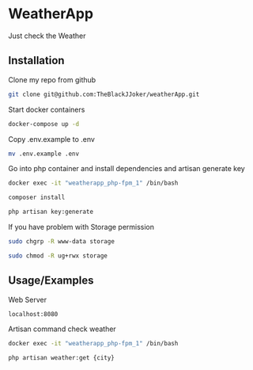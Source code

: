 # WeatherApp

Just check the Weather


## Installation

Clone my repo from github

```bash
git clone git@github.com:TheBlackJJoker/weatherApp.git
```
Start docker containers
```bash
docker-compose up -d
```

Copy .env.example to .env
```bash
mv .env.example .env
```

Go into php container and install dependencies and artisan generate key
```bash
docker exec -it "weatherapp_php-fpm_1" /bin/bash
```
```bash
composer install
```
```bash
php artisan key:generate
```
If you have problem with Storage permission
```bash
sudo chgrp -R www-data storage
```
```bash
sudo chmod -R ug+rwx storage 
```

## Usage/Examples

Web Server
```bash
localhost:8080
```

Artisan command check weather
```bash
docker exec -it "weatherapp_php-fpm_1" /bin/bash
```
```bash
php artisan weather:get {city}
```
